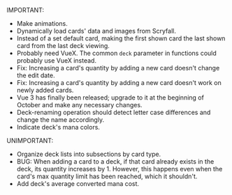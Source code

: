 IMPORTANT:

- Make animations.
- Dynamically load cards' data and images from Scryfall.
- Instead of a set default card, making the first shown card the last shown card from the last deck viewing.
- Probably need VueX. The common `deck` parameter in functions could probably use VueX instead.
- Fix: Increasing a card's quantity by adding a new card doesn't change the edit date.
- Fix: Increasing a card's quantity by adding a new card doesn't work on newly added cards.
- Vue 3 has finally been released; upgrade to it at the beginning of October and make any necessary changes.
- Deck-renaming operation should detect letter case differences and change the name accordingly.
- Indicate deck's mana colors.


UNIMPORTANT:

- Organize deck lists into subsections by card type.
- BUG: When adding a card to a deck, if that card already exists in the deck, its quantity increases by 1. However, this happens even when the card's max quantity limit has been reached, which it shouldn't.
- Add deck's average converted mana cost.